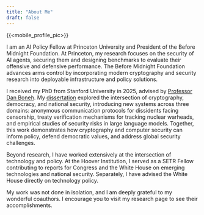 ```yaml
---
title: "About Me"
draft: false
---
```


{{<mobile_profile_pic>}}

I am an AI Policy Fellow at Princeton University and President of the Before Midnight Foundation. At Princeton, my research focuses on the security of AI agents, securing them and designing benchmarks to evaluate their offensive and defensive performance. The Before Midnight Foundation advances arms control by incorporating modern cryptography and security research into deployable infrastructure and policy solutions.

I received my PhD from Stanford University in 2025, advised by [Professor Dan Boneh](https://crypto.stanford.edu/~dabo/). My [dissertation](https://searchworks.stanford.edu/view/in00000724273) explored the intersection of cryptography, democracy, and national security, introducing new systems across three domains: anonymous communication protocols for dissidents facing censorship, treaty verification mechanisms for tracking nuclear warheads, and empirical studies of security risks in large language models. Together, this work demonstrates how cryptography and computer security can inform policy, defend democratic values, and address global security challenges.

Beyond research, I have worked extensively at the intersection of technology and policy. At the Hoover Institution, I served as a SETR Fellow contributing to reports for Congress and the White House on emerging technologies and national security. Separately, I have advised the White House directly on technology policy.

My work was not done in isolation, and I am deeply grateful to my wonderful coauthors. I encourage you to visit my research page to see their accomplishments.


